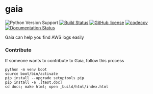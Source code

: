 # gaia

![Python Version Support](https://img.shields.io/badge/python-3.4%203.5%203.6%203.6--dev%203.7--dev-brightgreen.svg)
[![Build Status](https://travis-ci.org/deadlylaid/gaia.svg?branch=develop)](https://travis-ci.org/deadlylaid/gaia)
[![GitHub license](https://img.shields.io/github/license/deadlylaid/gaia.svg)](https://github.com/deadlylaid/gaia/blob/develop/LICENSE)
[![codecov](https://codecov.io/gh/deadlylaid/gaia/branch/develop/graph/badge.svg)](https://codecov.io/gh/deadlylaid/gaia)
[![Documentation Status](https://readthedocs.org/projects/gaia-aws-logfinder/badge/?version=latest)](https://gaia-aws-logfinder.readthedocs.io/en/latest/?badge=latest)



Gaia can help you find AWS logs easily



### Contribute

If someone wants to contribute to Gaia, follow this process

```
python -m venv boot
source boot/bin/activate
pip install --upgrade setuptools pip
pip install -e .[test,doc]
cd docs; make html; open _build/html/index.html
```

